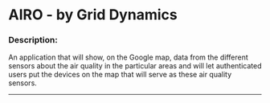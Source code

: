 # AIRO - by Grid Dynamics

### Description:

An application that will show, on the Google map, data from the different sensors about the air quality in the particular areas and will let authenticated users put the devices on the map that will serve as these air quality sensors.

<hr>
